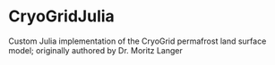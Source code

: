 # CryoGridJulia
Custom Julia implementation of the CryoGrid permafrost land surface model; originally authored by Dr. Moritz Langer
